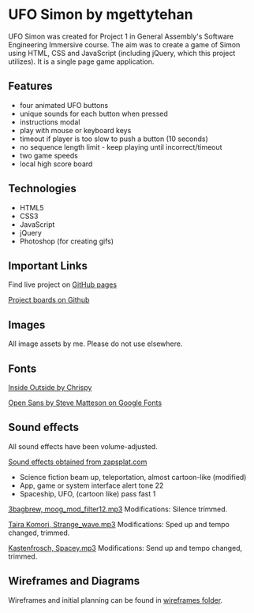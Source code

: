 # UFO Simon by mgettytehan

UFO Simon was created for Project 1 in General Assembly's Software Engineering Immersive course. The aim was to create a game of Simon using HTML, CSS and JavaScript (including jQuery, which this project utilizes). It is a single page game application.

## Features

- four animated UFO buttons
- unique sounds for each button when pressed
- instructions modal
- play with mouse or keyboard keys
- timeout if player is too slow to push a button (10 seconds)
- no sequence length limit - keep playing until incorrect/timeout
- two game speeds
- local high score board

## Technologies

- HTML5
- CSS3
- JavaScript
- jQuery
- Photoshop (for creating gifs)

## Important Links

Find live project on [GitHub pages](https://mgettytehan.github.io/ga-project-simon/)

[Project boards on Github](https://github.com/mgettytehan/ga-project-simon/projects/1)

## Images

All image assets by me. Please do not use elsewhere.

## Fonts

[Inside Outside by Chrispy](https://www.dafont.com/insideoutside.font)

[Open Sans by Steve Matteson on Google Fonts](https://fonts.google.com/specimen/Open+Sans)

## Sound effects

All sound effects have been volume-adjusted.

[Sound effects obtained from zapsplat.com](https://www.zapsplat.com)
+ Science fiction beam up, teleportation, almost cartoon-like (modified)
+ App, game or system interface alert tone 22
+ Spaceship, UFO, (cartoon like) pass fast 1

[3bagbrew, moog_mod_filter12.mp3](https://freesound.org/people/3bagbrew/sounds/95574/)
Modifications: Silence trimmed.

[Taira Komori, Strange_wave.mp3](https://freesound.org/people/Taira%20Komori/sounds/214040/)
Modifications: Sped up and tempo changed, trimmed.

[Kastenfrosch, Spacey.mp3](https://freesound.org/people/Kastenfrosch/sounds/162469/)
Modifications: Send up and tempo changed, trimmed.

## Wireframes and Diagrams

Wireframes and initial planning can be found in [wireframes folder](https://github.com/mgettytehan/ga-project-simon/tree/master/wireframes).
